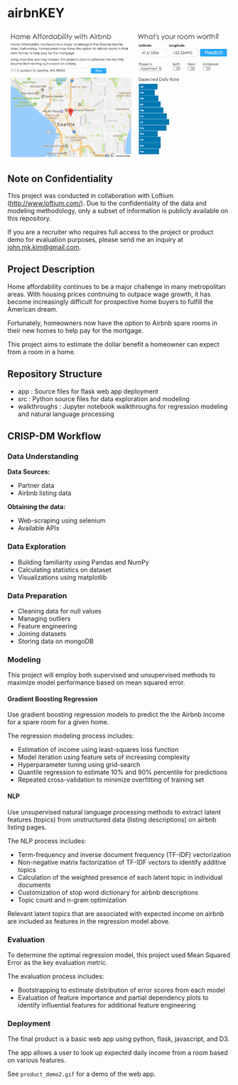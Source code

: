 # airbnKEY
![Demo](product_demo2.gif)


## Note on Confidentiality
This project was conducted in collaboration with Loftium (http://www.loftium.com/).  Due to the confidentiality of the data and modeling methodology, only a subset of information is publicly available on this repository.

If you are a recruiter who requires full access to the project or product demo for evaluation purposes, please send me an inquiry at john.mk.kim@gmail.com.


## Project Description
Home affordability continues to be a major challenge in many metropolitan areas.  With housing prices continuing to outpace wage growth, it has become increasingly difficult for prospective home buyers to fulfill the American dream.

Fortunately, homeowners now have the option to Airbnb spare rooms in their new homes to help pay for the mortgage.  

This project aims to estimate the dollar benefit a homeowner can expect from a room in a home.

## Repository Structure
- app : Source files for flask web app deployment
- src : Python source files for data exploration and modeling
- walkthroughs : Jupyter notebook walkthroughs for regression modeling and natural language processing


## CRISP-DM Workflow
### Data Understanding
**Data Sources:**
- Partner data
- Airbnb listing data

**Obtaining the data:**
- Web-scraping using selenium
- Available APIs

### Data Exploration
- Building familiarity using Pandas and NumPy
- Calculating statistics on dataset
- Visualizations using matplotlib

### Data Preparation
- Cleaning data for null values
- Managing outliers
- Feature engineering
- Joining datasets
- Storing data on mongoDB

### Modeling
This project will employ both supervised and unsupervised methods to maximize model performance based on mean squared error.

#### Gradient Boosting Regression
Use gradient boosting regression models to predict the the Airbnb income for a spare room for a given home.

The regression modeling process includes:
- Estimation of income using least-squares loss function
- Model iteration using feature sets of increasing complexity
- Hyperparameter tuning using grid-search
- Quantile regression to estimate 10% and 90% percentile for predictions
- Repeated cross-validation to minimize overfitting of training set

#### NLP
Use unsupervised natural language processing methods to extract latent features (topics) from unstructured data (listing descriptions) on airbnb listing pages.

The NLP process includes:
- Term-frequency and inverse document frequency (TF-IDF) vectorization
- Non-negative matrix factorization of TF-IDF vectors to identify additive topics
- Calculation of the weighted presence of each latent topic in individual documents
- Customization of stop word dictionary for airbnb descriptions
- Topic count and n-gram optimization

Relevant latent topics that are associated with expected income on airbnb are included as features in the regression model above.

### Evaluation
To determine the optimal regression model, this project used Mean Squared Error as the key evaluation metric.

The evaluation process includes:
- Bootstrapping to estimate distribution of error scores from each model
- Evaluation of feature importance and partial dependency plots to identify influential features for additional feature engineering

### Deployment
The final product is a basic web app using python, flask, javascript, and D3.

The app allows a user to look up expected daily income from a room based on various features.

See `product_demo2.gif` for a demo of the web app.

